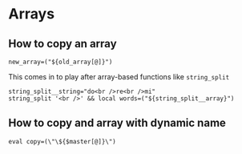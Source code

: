 # Arrays

## How to copy an array

    new_array=("${old_array[@]}")

This comes in to play after array-based functions like `string_split`

    string_split__string="do<br />re<br />mi"
    string_split '<br />' && local words=("${string_split__array}")

## How to copy and array with dynamic name

    eval copy=(\"\${$master[@]}\")
